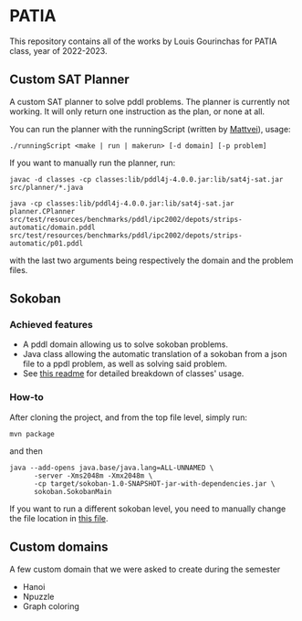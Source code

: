 # PATIA

This repository contains all of the works by Louis Gourinchas for PATIA class, year of 2022-2023.

## Custom SAT Planner

A custom SAT planner to solve pddl problems.
The planner is currently not working. It will only return one instruction as the plan, or none at all.

You can run the planner with the runningScript (written by [Mattvei](https://github.com/DrankRock)), usage:
```
./runningScript <make | run | makerun> [-d domain] [-p problem]
```

If you want to manually run the planner, run:
```
javac -d classes -cp classes:lib/pddl4j-4.0.0.jar:lib/sat4j-sat.jar src/planner/*.java

java -cp classes:lib/pddl4j-4.0.0.jar:lib/sat4j-sat.jar planner.CPlanner src/test/resources/benchmarks/pddl/ipc2002/depots/strips-automatic/domain.pddl src/test/resources/benchmarks/pddl/ipc2002/depots/strips-automatic/p01.pddl
```
with the last two arguments being respectively the domain and the problem files.

## Sokoban
### Achieved features
- A pddl domain allowing us to solve sokoban problems.
- Java class allowing the automatic translation of a sokoban from a json file to a ppdl problem, as well as solving said problem.
- See [this readme](https://github.com/louisgourinchas/patia_rendus/tree/main/sokoban/src/main/java/sokoban) for detailed breakdown of classes' usage.

### How-to

After cloning the project, and from the top file level, simply run:
```
mvn package
```

and then 

```
java --add-opens java.base/java.lang=ALL-UNNAMED \
      -server -Xms2048m -Xmx2048m \
      -cp target/sokoban-1.0-SNAPSHOT-jar-with-dependencies.jar \
      sokoban.SokobanMain
```

If you want to run a different sokoban level, you need to manually change the file location in [this file](https://github.com/louisgourinchas/patia_rendus/blob/main/sokoban/src/main/java/sokoban/MyMain.java).

## Custom domains

A few custom domain that we were asked to create during the semester

- Hanoi
- Npuzzle
- Graph coloring
